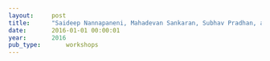 ```yaml
---
layout:     post
title:      "Saideep Nannapaneni, Mahadevan Sankaran, Subhav Pradhan, and Abhishek Dubey. Towards reliability-based decision making in cyber-physical systems. First International Workshop on Smart Service Systems, may 2016."
date:       2016-01-01 00:00:01
year:       2016
pub_type:       workshops
---
```

